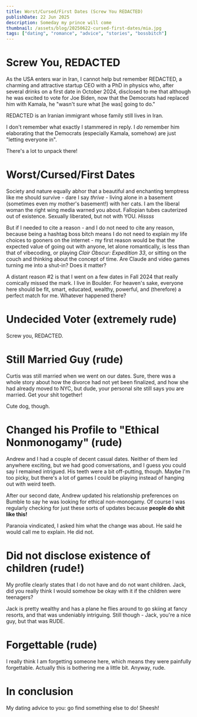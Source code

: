 ```yaml
---
title: Worst/Cursed/First Dates (Screw You REDACTED)
publishDate: 22 Jun 2025
description: Someday my prince will come
thumbnail: /assets/blog/20250622-cursed-first-dates/mia.jpg
tags: ["dating", "romance", "advice", "stories", "bossbitch"]
---
```


# Screw You, REDACTED

As the USA enters war in Iran, I cannot help but remember REDACTED, a charming and attractive startup CEO with a PhD in physics who, after several drinks on a first date in October 2024, disclosed to me that although he was excited to vote for Joe Biden, now that the Democrats had replaced him with Kamala, he "wasn't sure what [he was] going to do."

REDACTED is an Iranian immigrant whose family still lives in Iran.

I don't remember what exactly I stammered in reply. I _do_ remember him elaborating that the Democrats (especially Kamala, somehow) are just "letting everyone in".

There's a lot to unpack there!  

# Worst/Cursed/First Dates

Society and nature equally abhor that a beautiful and enchanting temptress like me should survive - dare I say _thrive_ - living alone in a basement (sometimes even my mother's basement!) with her cats. I am the liberal woman the right wing media warned you about. Fallopian tubes cauterized out of existence. Sexually liberated, but not with YOU. _Hissss_

But if I needed to cite a reason - and I do not need to cite any reason, because being a hashtag boss bitch means I do not need to explain my life choices to gooners on the internet - my first reason would be that the expected value of going out with anyone, let alone romantically, is less than that of vibecoding, or playing _Clair Obscur: Expedition 33_, or sitting on the couch and thinking about the concept of time. Are Claude and video games turning me into a shut-in? Does it matter?

A distant reason #2 is that I went on a few dates in Fall 2024 that really comically missed the mark. I live in Boulder. For heaven's sake, everyone here should be fit, smart, educated, wealthy, powerful, and (therefore) a perfect match for me. Whatever happened there?

# Undecided Voter (extremely rude) 

Screw you, REDACTED.

# Still Married Guy (rude)

Curtis was still married when we went on our dates. Sure, there was a whole story about how the divorce had not yet been finalized, and how she had already moved to NYC, but dude, your personal site still says you are married. Get your shit together!

Cute dog, though.

# Changed his Profile to "Ethical Nonmonogamy" (rude)

Andrew and I had a couple of decent casual dates. Neither of them led anywhere exciting, but we had good conversations, and I guess you could say I remained intrigued. His teeth were a bit off-putting, though. Maybe I'm too picky, but there's a lot of games I could be playing instead of hanging out with weird teeth.

After our second date, Andrew updated his relationship preferences on Bumble to say he was looking for ethical non-monogamy. Of course I was regularly checking for just these sorts of updates because **people do shit like this!**

Paranoia vindicated, I asked him what the change was about. He said he would call me to explain. He did not.

# Did not disclose existence of children (rude!)

My profile clearly states that I do not have and do not want children. Jack, did you really think I would somehow be okay with it if the children were teenagers?

Jack is pretty wealthy and has a plane he flies around to go skiing at fancy resorts, and that was undeniably intriguing. Still though - Jack, you're a nice guy, but that was RUDE.

# Forgettable (rude)

I really think I am forgetting someone here, which means they were painfully forgettable. Actually this is bothering me a little bit. Anyway, rude.

# In conclusion

My dating advice to you: go find something else to do! Sheesh!